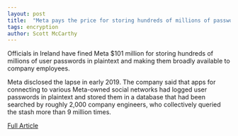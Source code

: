 ```yaml
---
layout: post
title:  "Meta pays the price for storing hundreds of millions of passwords in plaintext"
tags: encryption
author: Scott McCarthy
---
```


Officials in Ireland have fined Meta $101 million for storing hundreds of millions of user passwords in plaintext and making them broadly available to company employees.

Meta disclosed the lapse in early 2019. The company said that apps for connecting to various Meta-owned social networks had logged user passwords in plaintext and stored them in a database that had been searched by roughly 2,000 company engineers, who collectively queried the stash more than 9 million times.

<a href="https://arstechnica.com/security/2024/09/meta-slapped-with-101-million-fine-for-storing-passwords-in-plaintext/">Full Article</a>